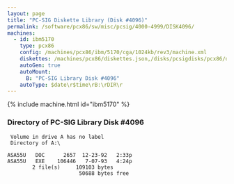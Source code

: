 ```yaml
---
layout: page
title: "PC-SIG Diskette Library (Disk #4096)"
permalink: /software/pcx86/sw/misc/pcsig/4000-4999/DISK4096/
machines:
  - id: ibm5170
    type: pcx86
    config: /machines/pcx86/ibm/5170/cga/1024kb/rev3/machine.xml
    diskettes: /machines/pcx86/diskettes.json,/disks/pcsigdisks/pcx86/diskettes.json
    autoGen: true
    autoMount:
      B: "PC-SIG Library Disk #4096"
    autoType: $date\r$time\rB:\rDIR\r
---
```


{% include machine.html id="ibm5170" %}

### Directory of PC-SIG Library Disk #4096

     Volume in drive A has no label
     Directory of A:\

    ASA55U   DOC      2657  12-23-92   2:33p
    ASA55U   EXE    106446   7-07-93   4:24p
            2 file(s)     109103 bytes
                           50688 bytes free
